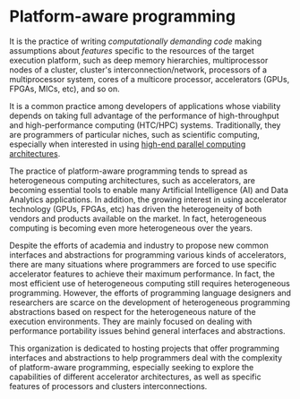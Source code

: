 # Platform-aware programming

It is the practice of writing *computationally demanding code* making assumptions about *features* specific to the resources of the target execution platform, such as deep memory hierarchies, multiprocessor nodes of a cluster, cluster's interconnection/network, processors of a multiprocessor system, cores of a multicore processor, accelerators (GPUs, FPGAs, MICs, etc), and so on.

It is a common practice among developers of applications whose viability depends on taking full advantage of the performance of high-throughput and high-performance computing (HTC/HPC) systems. Traditionally, they are programmers of particular niches, such as scientific computing, especially when interested in using [high-end parallel computing architectures](https://www.top500.org/).

The practice of platform-aware programming tends to spread as heterogeneous computing architectures, such as accelerators, are becoming essential tools to enable many Artificial Intelligence (AI) and Data Analytics applications. In addition, the growing interest in using accelerator technology (GPUs, FPGAs, etc) has driven the heterogeneity of both vendors and products available on the market. In fact, heterogeneous computing is becoming even more heterogeneous over the years. 

Despite the efforts of academia and industry to propose new common interfaces and abstractions for programming various kinds of accelerators, there are many situations where programmers are forced to use specific accelerator features to achieve their maximum performance. In fact, the most efficient use of heterogeneous computing still requires heterogeneous programming. However, the efforts of programming language designers and researchers are scarce on the development of heterogeneous programming abstractions based on respect for the heterogeneous nature of the execution environments. They are mainly focused on dealing with performance portability issues behind general interfaces and abstractions.

This organization is dedicated to hosting projects that offer programming interfaces and abstractions to help programmers deal with the complexity of platform-aware programming, especially seeking to explore the capabilities of different accelerator architectures, as well as specific features of processors and clusters interconnections. 
